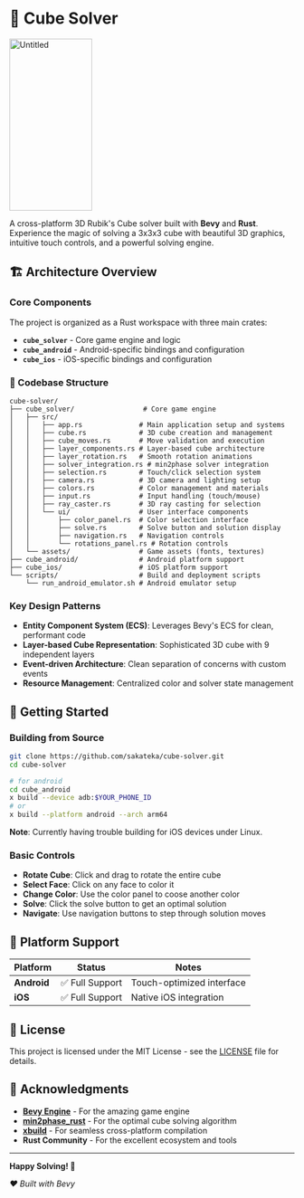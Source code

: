 # 🎯 Cube Solver

<img width="146" height="304" alt="Untitled" src="https://github.com/user-attachments/assets/84254c71-c5ad-4181-9450-17a33075be12" />


A cross-platform 3D Rubik's Cube solver built with **Bevy** and **Rust**. Experience the magic of solving a 3x3x3 cube with beautiful 3D graphics, intuitive touch controls, and a powerful solving engine.

## 🏗️ Architecture Overview

### Core Components

The project is organized as a Rust workspace with three main crates:

- **`cube_solver`** - Core game engine and logic
- **`cube_android`** - Android-specific bindings and configuration
- **`cube_ios`** - iOS-specific bindings and configuration

### 📁 Codebase Structure

```
cube-solver/
├── cube_solver/                 # Core game engine
│   ├── src/
│   │   ├── app.rs              # Main application setup and systems
│   │   ├── cube.rs             # 3D cube creation and management
│   │   ├── cube_moves.rs       # Move validation and execution
│   │   ├── layer_components.rs # Layer-based cube architecture
│   │   ├── layer_rotation.rs   # Smooth rotation animations
│   │   ├── solver_integration.rs # min2phase solver integration
│   │   ├── selection.rs        # Touch/click selection system
│   │   ├── camera.rs           # 3D camera and lighting setup
│   │   ├── colors.rs           # Color management and materials
│   │   ├── input.rs            # Input handling (touch/mouse)
│   │   ├── ray_caster.rs       # 3D ray casting for selection
│   │   └── ui/                 # User interface components
│   │       ├── color_panel.rs  # Color selection interface
│   │       ├── solve.rs        # Solve button and solution display
│   │       ├── navigation.rs   # Navigation controls
│   │       └── rotations_panel.rs # Rotation controls
│   └── assets/                 # Game assets (fonts, textures)
├── cube_android/               # Android platform support
├── cube_ios/                   # iOS platform support
└── scripts/                    # Build and deployment scripts
    └── run_android_emulator.sh # Android emulator setup
```

### Key Design Patterns

- **Entity Component System (ECS)**: Leverages Bevy's ECS for clean, performant code
- **Layer-based Cube Representation**: Sophisticated 3D cube with 9 independent layers
- **Event-driven Architecture**: Clean separation of concerns with custom events
- **Resource Management**: Centralized color and solver state management

## 🚀 Getting Started

### Building from Source
```bash
git clone https://github.com/sakateka/cube-solver.git
cd cube-solver

# for android
cd cube_android
x build --device adb:$YOUR_PHONE_ID
# or
x build --platform android --arch arm64
```

**Note**: Currently having trouble building for iOS devices under Linux.

### Basic Controls

- **Rotate Cube**: Click and drag to rotate the entire cube
- **Select Face**: Click on any face to color it
- **Change Color**: Use the color panel to coose another color
- **Solve**: Click the solve button to get an optimal solution
- **Navigate**: Use navigation buttons to step through solution moves


## 📱 Platform Support

| Platform | Status | Notes |
|----------|--------|-------|
| **Android** | ✅ Full Support | Touch-optimized interface |
| **iOS** | ✅ Full Support | Native iOS integration |

## 📄 License

This project is licensed under the MIT License - see the [LICENSE](LICENSE) file for details.

## 🙏 Acknowledgments

- **[Bevy Engine](https://bevyengine.org/)** - For the amazing game engine
- **[min2phase_rust](https://github.com/cs0x7f/min2phase_rust)** - For the optimal cube solving algorithm
- **[xbuild](https://github.com/rust-mobile/xbuild)** - For seamless cross-platform compilation
- **Rust Community** - For the excellent ecosystem and tools

---

**Happy Solving! 🎯**

*❤️ Built with Bevy*
